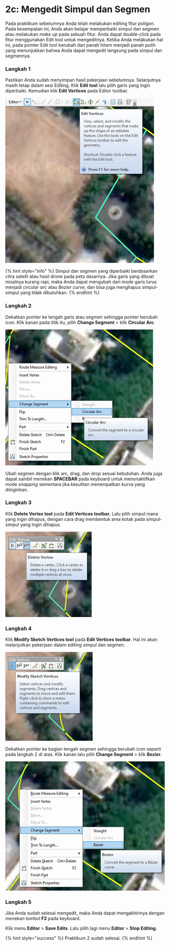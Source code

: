 # 2c: Mengedit Simpul dan Segmen

Pada praktikum sebelumnya Anda telah melakukan editing fitur poligon. Pada kesempatan ini, Anda akan belajar memperbaiki simpul dan segmen atau melakukan _make up_ pada sebuah fitur. Anda dapat double-click pada fitur menggunakan Edit tool untuk mengeditnya. Ketika Anda melakukan hal ini, pada pointer Edit tool berubah dari panah hitam menjadi panah putih yang menunjukkan bahwa Anda dapat mengedit langsung pada simpul dan segmennya.

### Langkah 1

Pastikan Anda sudah menyimpan hasil pekerjaan sebelumnya. Selanjutnya masih tetap dalam sesi Editing. Klik **Edit tool** lalu pilih garis yang ingin diperbaiki. Kemudian klik **Edit Vertices** pada Editor toolbar.

![](../../.gitbook/assets/edit-vertices.jpg)

{% hint style="info" %}
Simpul dan segmen yang diperbaiki berdasarkan citra satelit atau hasil drone pada peta dasarnya. Jika garis yang dibuat misalnya kurang rapi, maka Anda dapat mengubah dari mode garis lurus menjadi _circular arc_ atau _Bezier curve_, dan bisa juga menghapus simpul-simpul yang tidak dibutuhkan.
{% endhint %}

### Langkah 2

Dekatkan pointer ke tengah garis atau segmen sehingga pointer berubah icon. Klik kanan pada titik itu, pilih **Change Segment** &gt; klik **Circular Arc**.

![](../../.gitbook/assets/circular-arc.jpg)

Ubah segmen dengan klik arc, drag, dan drop sesuai kebutuhan. Anda juga dapat sambil menekan **SPACEBAR** pada keyboard untuk menonaktifkan mode _snapping_ sementara jika kesulitan menempatkan kurva yang diinginkan.

### Langkah 3

Klik **Delete Vertex tool** pada **Edit Vertices toolbar.** Lalu pilih simpul mana yang ingin dihapus, dengan cara drag membentuk area kotak pada simpul-simpul yang ingin dihapus.

![](../../.gitbook/assets/delete-vertex.jpg)

### Langkah 4

Klik **Modify Sketch Vertices tool** pada **Edit Vertices toolbar**. Hal ini akan melanjutkan pekerjaan dalam editing simpul dan segmen.

![](../../.gitbook/assets/modify-skecth.jpg)

Dekatkan pointer ke bagian tengah segmen sehingga berubah icon seperti pada langkah 2 di atas. Klik kanan lalu pilih **Change Segment** &gt; klik **Bezier**.

![](../../.gitbook/assets/bezier.jpg)

### Langkah 5

Jika Anda sudah selesai mengedit, maka Anda dapat mengakhirinya dengan menekan tombol **F2** pada keyboard.

Klik menu **Editor** &gt; **Save Edits**. Lalu pilih lagi menu **Editor** &gt; **Stop Editing**.

{% hint style="success" %}
Praktikum 2 sudah selesai.
{% endhint %}

